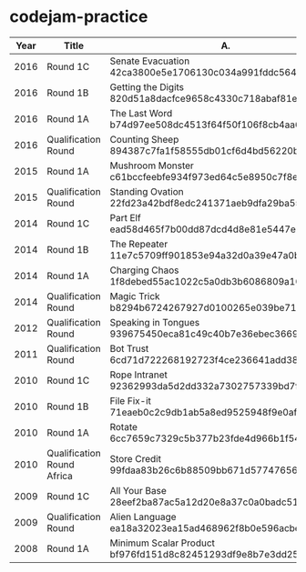 # codejam-practice

Year | Title | A. | B. | C. | D.
--- | --- | --- | --- | --- | ---
2016 | Round 1C | Senate Evacuation 42ca3800e5e1706130c034a991fddc56400eef33 |  |  |
2016 | Round 1B | Getting the Digits 820d51a8dacfce9658c4330c718abaf81e795b05 |  |  |
2016 | Round 1A | The Last Word b74d97ee508dc4513f64f50f106f8cb4aa6d1465 |  |  |
2016 | Qualification Round | Counting Sheep 894387c7fa1f58555db01cf6d4bd56220bf1cee0 | Revenge of the Pancakes a7a7a5c3b12b25da639bc0c9e87cbfdfcbb3f7f0 |  |
2015 | Round 1A | Mushroom Monster c61bccfeebfe934f973ed64c5e8950c7f8ec28c4 | Haircut 4f83c467e894638f3ddd5d65d355406ef5dd8920 |  |
2015 | Qualification Round | Standing Ovation 22fd23a42bdf8edc241371aeb9dfa29ba5563de7 | Infinite House of Pancakes 3bf232596bf12f746841f767eb8e1ef19ba37537 | Dijkstra d7f5097ebbda4445e3de8ba5a36f13e2bf678a56 |
2014 | Round 1C | Part Elf ead58d465f7b00dd87dcd4d8e81e5447e534d582 |  |  |
2014 | Round 1B | The Repeater  11e7c5709ff901853e94a32d0a39e47a0b3fc6ce |  |  |
2014 | Round 1A | Charging Chaos 1f8debed55ac1022c5a0db3b6086809a1063b45f |  |  |
2014 | Qualification Round | Magic Trick b8294b6724267927d0100265e039be717eae2d06 | Cookie Clicker Alpha f972c732dc37bb5086e85d61d8b6c5dfeeabffb8 |  |
2012 | Qualification Round | Speaking in Tongues 939675450eca81c49c40b7e36ebec3669cab32f8 | Dancing With the Googlers bbb6452faa9891eaceccd74a34cee66be5212132 |  |
2011 | Qualification Round | Bot Trust 6cd71d722268192723f4ce236641add38997b0fe |  |  |
2010 | Round 1C | Rope Intranet 92362993da5d2dd332a7302757339bd7fcdbfb41 |  |  |
2010 | Round 1B | File Fix-it 71eaeb0c2c9db1ab5a8ed9525948f9e0af6049e1 |  |  |
2010 | Round 1A | Rotate 6cc7659c7329c5b377b23fde4d966b1f54fc3f77 |  |  |
2010 | Qualification Round Africa  | Store Credit 99fdaa83b26c6b88509bb671d57747656a96816b | Reverse Words 65d61146e57201a248aebbd2961d01c50ad4f6a2 |  |
2009 | Round 1C | All Your Base 28eef2ba87ac5a12d20e8a37c0a0badc51c2bdae |  |  |
2009 | Qualification Round | Alien Language ea18a32023ea15ad468962f8b0e596acbe023ceb |  |  |
2008 | Round 1A | Minimum Scalar Product bf976fd151d8c82451293df9e8b7e3dd25834ef6 |  |  |
